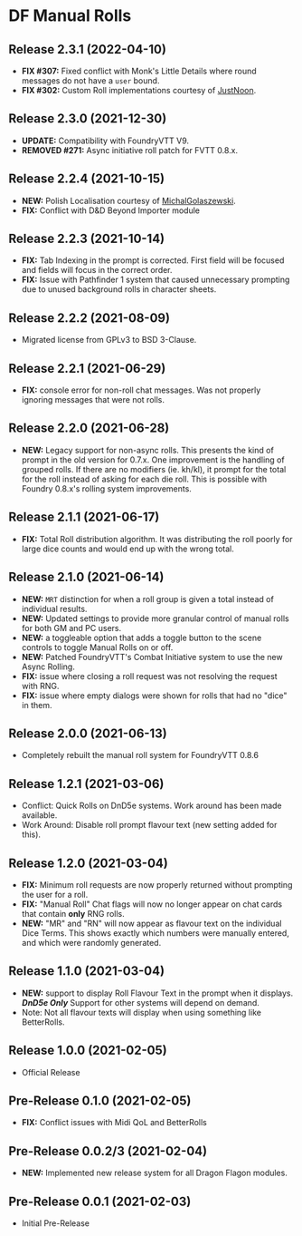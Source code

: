 # DF Manual Rolls

## Release 2.3.1 (2022-04-10)
- **FIX #307:** Fixed conflict with Monk's Little Details where round messages do not have a `user` bound.
- **FIX #302:** Custom Roll implementations courtesy of [JustNoon](https://github.com/JustNoon).

## Release 2.3.0 (2021-12-30)
- **UPDATE:** Compatibility with FoundryVTT V9.
- **REMOVED #271:** Async initiative roll patch for FVTT 0.8.x.

## Release 2.2.4 (2021-10-15)
- **NEW:** Polish Localisation courtesy of [MichalGolaszewski](https://github.com/MichalGolaszewski).
- **FIX:** Conflict with D&amp;D Beyond Importer module

## Release 2.2.3 (2021-10-14)
- **FIX:** Tab Indexing in the prompt is corrected. First field will be focused and fields will focus in the correct order.
- **FIX:** Issue with Pathfinder 1 system that caused unnecessary prompting due to unused background rolls in character sheets.

## Release 2.2.2 (2021-08-09)
- Migrated license from GPLv3 to BSD 3-Clause.

## Release 2.2.1 (2021-06-29)
- **FIX:** console error for non-roll chat messages. Was not properly ignoring messages that were not rolls.

## Release 2.2.0 (2021-06-28)
- **NEW:** Legacy support for non-async rolls. This presents the kind of prompt in the old version for 0.7.x. One improvement is the handling of grouped rolls. If there are no modifiers (ie. kh/kl), it prompt for the total for the roll instead of asking for each die roll. This is possible with Foundry 0.8.x's rolling system improvements.

## Release 2.1.1 (2021-06-17)
- **FIX:** Total Roll distribution algorithm. It was distributing the roll poorly for large dice counts and would end up with the wrong total.

## Release 2.1.0 (2021-06-14)
- **NEW:** `MRT` distinction for when a roll group is given a total instead of individual results.
- **NEW:** Updated settings to provide more granular control of manual rolls for both GM and PC users.
- **NEW:** a toggleable option that adds a toggle button to the scene controls to toggle Manual Rolls on or off.
- **NEW:** Patched FoundryVTT's Combat Initiative system to use the new Async Rolling.
- **FIX:** issue where closing a roll request was not resolving the request with RNG.
- **FIX:** issue where empty dialogs were shown for rolls that had no "dice" in them.

## Release 2.0.0 (2021-06-13)
- Completely rebuilt the manual roll system for FoundryVTT 0.8.6

## Release 1.2.1 (2021-03-06)
- Conflict: Quick Rolls on DnD5e systems. Work around has been made available.
- Work Around: Disable roll prompt flavour text (new setting added for this).

## Release 1.2.0 (2021-03-04)
- **FIX:** Minimum roll requests are now properly returned without prompting the user for a roll.
- **FIX:** "Manual Roll" Chat flags will now no longer appear on chat cards that contain **only** RNG rolls.
- **NEW:** "MR" and "RN" will now appear as flavour text on the individual Dice Terms. This shows exactly which numbers were manually entered, and which were randomly generated.

## Release 1.1.0 (2021-03-04)

- **NEW:** support to display Roll Flavour Text in the prompt when it displays. ***DnD5e Only*** Support for other systems will depend on demand.
- Note: Not all flavour texts will display when using something like BetterRolls.

## Release 1.0.0 (2021-02-05)

- Official Release

## Pre-Release 0.1.0 (2021-02-05)

- **FIX:** Conflict issues with Midi QoL and BetterRolls

## Pre-Release 0.0.2/3 (2021-02-04)

- **NEW:** Implemented new release system for all Dragon Flagon modules.

## Pre-Release 0.0.1 (2021-02-03)

- Initial Pre-Release

